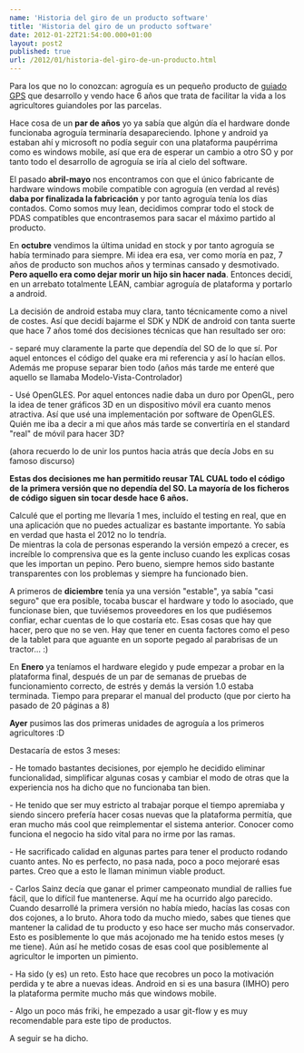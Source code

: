```yaml
---
name: 'Historia del giro de un producto software'
title: 'Historia del giro de un producto software'
date: 2012-01-22T21:54:00.000+01:00
layout: post2
published: true
url: /2012/01/historia-del-giro-de-un-producto.html
---
```


Para los que no lo conozcan: agroguía es un pequeño producto de [guiado GPS](http://agroguia.es/) que desarrollo y vendo hace 6 años que trata de facilitar la vida a los agricultores guiandoles por las parcelas.  
  
Hace cosa de un **par de años** yo ya sabía que algún día el hardware donde funcionaba agroguía terminaría desapareciendo. Iphone y android ya estaban ahí y microsoft no podía seguir con una plataforma paupérrima como es windows mobile, así que era de esperar un cambio a otro SO y por tanto todo el desarrollo de agroguía se iría al cielo del software.  
  
El pasado **abril-mayo** nos encontramos con que el único fabricante de hardware windows mobile compatible con agroguía (en verdad al revés) **daba por finalizada la fabricación** y por tanto agroguía tenía los días contados. Como somos muy lean, decidimos comprar todo el stock de PDAS compatibles que encontrasemos para sacar el máximo partido al producto.  
  
En **octubre** vendimos la última unidad en stock y por tanto agroguía se había terminado para siempre. Mi idea era esa, ver como moría en paz, 7 años de producto son muchos años y terminas cansado y desmotivado. **Pero aquello era como dejar morir un hijo sin hacer nada**. Entonces decidí, en un arrebato totalmente LEAN, cambiar agroguía de plataforma y portarlo a android.  
  
La decisión de android estaba muy clara, tanto técnicamente como a nivel de costes. Así que decidí bajarme el SDK y NDK de android con tanta suerte que hace 7 años tomé dos decisiones técnicas que han resultado ser oro:  
  
\- separé muy claramente la parte que dependía del SO de lo que sí. Por aquel entonces el código del quake era mi referencia y así lo hacían ellos. Además me propuse separar bien todo (años más tarde me enteré que aquello se llamaba Modelo-Vista-Controlador)  
  
\- Usé OpenGLES. Por aquel entonces nadie daba un duro por OpenGL, pero la idea de tener gráficos 3D en un dispositivo móvil era cuanto menos atractiva. Así que usé una implementación por software de OpenGLES. Quién me iba a decir a mi que años más tarde se convertiría en el standard "real" de móvil para hacer 3D?  
  
(ahora recuerdo lo de unir los puntos hacia atrás que decía Jobs en su famoso discurso)  
  
**Estas dos decisiones me han permitido reusar TAL CUAL todo el código de la primera versión que no dependía del SO. La mayoría de los ficheros de código siguen sin tocar desde hace 6 años.**  
  
Calculé que el porting me llevaría 1 mes, incluído el testing en real, que en una aplicación que no puedes actualizar es bastante importante. Yo sabía en verdad que hasta el 2012 no lo tendría.  
De mientras la cola de personas esperando la versión empezó a crecer, es increíble lo comprensiva que es la gente incluso cuando les explicas cosas que les importan un pepino. Pero bueno, siempre hemos sido bastante transparentes con los problemas y siempre ha funcionado bien.  
  
A primeros de **diciembre** tenía ya una versión "estable", ya sabía "casi seguro" que era posible, tocaba buscar el hardware y todo lo asociado, que funcionase bien, que tuviésemos proveedores en los que pudiésemos confiar, echar cuentas de lo que costaría etc. Esas cosas que hay que hacer, pero que no se ven. Hay que tener en cuenta factores como el peso de la tablet para que aguante en un soporte pegado al parabrisas de un tractor... :)  
  
En **Enero** ya teníamos el hardware elegido y pude empezar a probar en la plataforma final, después de un par de semanas de pruebas de funcionamiento correcto, de estrés y demás la versión 1.0 estaba terminada. Tiempo para preparar el manual del producto (que por cierto ha pasado de 20 páginas a 8)  
  
**Ayer** pusimos las dos primeras unidades de agroguía a los primeros agricultores :D  
  
  
Destacaría de estos 3 meses:  
  
\- He tomado bastantes decisiones, por ejemplo he decidido eliminar funcionalidad, simplificar algunas cosas y cambiar el modo de otras que la experiencia nos ha dicho que no funcionaba tan bien.  
  
\- He tenido que ser muy estricto al trabajar porque el tiempo apremiaba y siendo sincero prefería hacer cosas nuevas que la plataforma permitía, que eran mucho más cool que reimplementar el sistema anterior. Conocer como funciona el negocio ha sido vital para no irme por las ramas.  
  
\- He sacrificado calidad en algunas partes para tener el producto rodando cuanto antes. No es perfecto, no pasa nada, poco a poco mejoraré esas partes. Creo que a esto le llaman minimun viable product.  
  
\- Carlos Sainz decía que ganar el primer campeonato mundial de rallies fue fácil, que lo difícil fue mantenerse. Aquí me ha ocurrido algo parecido. Cuando desarrollé la primera versión no había miedo, hacías las cosas con dos cojones, a lo bruto. Ahora todo da mucho miedo, sabes que tienes que mantener la calidad de tu producto y eso hace ser mucho más conservador. Esto es posiblemente lo que más acojonado me ha tenido estos meses (y me tiene). Aún así he metido cosas de esas cool que posiblemente al agricultor le importen un pimiento.  
  
\- Ha sido (y es) un reto. Esto hace que recobres un poco la motivación perdida y te abre a nuevas ideas. Android en si es una basura (IMHO) pero la plataforma permite mucho más que windows mobile.  
  
\- Algo un poco más friki, he empezado a usar git-flow y es muy recomendable para este tipo de productos.  
  
A seguir se ha dicho.